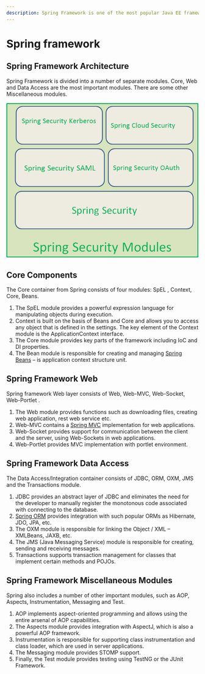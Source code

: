 ```yaml
---
description: Spring Framework is one of the most popular Java EE framework.
---
```


# Spring framework

## Spring Framework Architecture

Spring Framework is divided into a number of separate modules. Core, Web and Data Access are the most important modules. There are some other Miscellaneous modules.

![Spring Framework Architecture](../../.gitbook/assets/image%20%284%29.png)

## Core Components

The Core container from Spring consists of four modules: SpEL , Context, Core, Beans.

1. The SpEL module provides a powerful expression language for manipulating objects during execution.
2. Context is built on the basis of Beans and Core and allows you to access any object that is defined in the settings. The key element of the Context module is the ApplicationContext interface.
3. The Core module provides key parts of the framework including IoC and DI properties.
4. The Bean module is responsible for creating and managing [Spring Beans](https://www.journaldev.com/2637/spring-bean-life-cycle) – is application context structure unit.

## Spring Framework Web

Spring framework Web layer consists of Web, Web-MVC, Web-Socket, Web-Portlet .

1. The Web module provides functions such as downloading files, creating web application, rest web service etc.
2. Web-MVC contains a [Spring MVC](https://www.journaldev.com/14476/spring-mvc-example) implementation for web applications.
3. Web-Socket provides support for communication between the client and the server, using Web-Sockets in web applications.
4. Web-Portlet provides MVC implementation with portlet environment.

## Spring Framework Data Access

The Data Access/Integration container consists of JDBC, ORM, OXM, JMS and the Transactions module.

1. JDBC provides an abstract layer of JDBC and eliminates the need for the developer to manually register the monotonous code associated with connecting to the database.
2. [Spring ORM](https://www.journaldev.com/7655/spring-orm-example-jpa-hibernate-transaction) provides integration with such popular ORMs as Hibernate, JDO, JPA, etc.
3. The OXM module is responsible for linking the Object / XML – XMLBeans, JAXB, etc.
4. The JMS \(Java Messaging Service\) module is responsible for creating, sending and receiving messages.
5. Transactions supports transaction management for classes that implement certain methods and POJOs.

## Spring Framework Miscellaneous Modules

Spring also includes a number of other important modules, such as AOP, Aspects, Instrumentation, Messaging and Test.

1. AOP implements aspect-oriented programming and allows using the entire arsenal of AOP capabilities.
2. The Aspects module provides integration with AspectJ, which is also a powerful AOP framework.
3. Instrumentation is responsible for supporting class instrumentation and class loader, which are used in server applications.
4. The Messaging module provides STOMP support.
5. Finally, the Test module provides testing using TestNG or the JUnit Framework.

